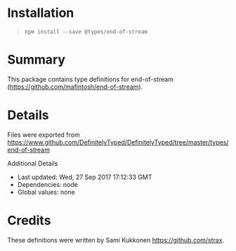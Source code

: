 # Installation
> `npm install --save @types/end-of-stream`

# Summary
This package contains type definitions for end-of-stream (https://github.com/mafintosh/end-of-stream).

# Details
Files were exported from https://www.github.com/DefinitelyTyped/DefinitelyTyped/tree/master/types/end-of-stream

Additional Details
 * Last updated: Wed, 27 Sep 2017 17:12:33 GMT
 * Dependencies: node
 * Global values: none

# Credits
These definitions were written by Sami Kukkonen <https://github.com/strax>.
